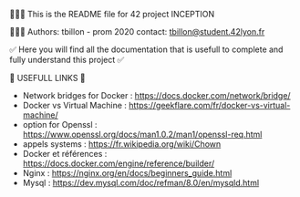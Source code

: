 👨🏻‍💻 This is the README file for 42 project INCEPTION

👨🏼‍🎓 Authors: tbillon - prom 2020
contact: tbillon@student.42lyon.fr

✅ Here you will find all the documentation that is usefull to complete and fully understand this project ✅

🔗 USEFULL LINKS 🔗
- Network bridges for Docker : https://docs.docker.com/network/bridge/
- Docker vs Virtual Machine : https://geekflare.com/fr/docker-vs-virtual-machine/
- option for Openssl : https://www.openssl.org/docs/man1.0.2/man1/openssl-req.html
- appels systems : https://fr.wikipedia.org/wiki/Chown
- Docker et références : https://docs.docker.com/engine/reference/builder/
- Nginx : https://nginx.org/en/docs/beginners_guide.html
- Mysql : https://dev.mysql.com/doc/refman/8.0/en/mysqld.html